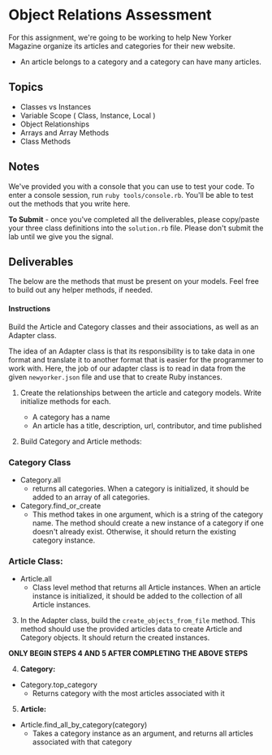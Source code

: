# Object Relations Assessment

For this assignment, we're going to be working to help New Yorker Magazine organize its articles and categories for their new website.

- An article belongs to a category and a category can have many articles.

## Topics

+ Classes vs Instances
+ Variable Scope ( Class, Instance, Local )
+ Object Relationships
+ Arrays and Array Methods
+ Class Methods

## Notes

We've provided you with a console that you can use to test your code. To enter a console session, run `ruby tools/console.rb`. You'll be able to test out the methods that you write here.

**To Submit** - once you've completed all the deliverables, please copy/paste your three class definitions into the `solution.rb` file. Please don't submit the lab until we give you the signal.

## Deliverables
The below are the methods that must be present on your models. Feel free to build out any helper methods, if needed.

#### Instructions

Build the Article and Category classes and their associations, as well as an Adapter class.

The idea of an Adapter class is that its responsibility is to take data in one format and translate it to another format that is easier for the programmer to work with.  Here, the job of our adapter class is to read in data from the given `newyorker.json` file and use that to create Ruby instances.

1. Create the relationships between the article and category models. Write initialize methods for each.
   - A category has a name
   - An article has a title, description, url, contributor, and time published
   
2. Build Category and Article methods:

  ### Category Class
  - Category.all
    + returns all categories. When a category is initialized, it should be added to an array of all categories.
  - Category.find_or_create
    + This method takes in one argument, which is a string of the category name. The method should create a new instance of a category if one doesn't already exist. Otherwise, it should return the existing category instance.
   ### Article Class:
  - Article.all
    + Class level method that returns all Article instances. When an article instance is initialized, it should be added to the collection of all Article instances.
    
3. In the Adapter class, build the `create_objects_from_file` method. This method should use the provided articles data to create Article and Category objects. It should return the created instances.     

**ONLY BEGIN STEPS 4 AND 5 AFTER COMPLETING THE ABOVE STEPS**

4. **Category:**
- Category.top_category
  + Returns category with the most articles associated with it

5. **Article:**
- Article.find_all_by_category(category)
  + Takes a category instance as an argument, and returns all articles associated with that category

